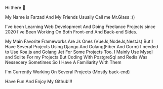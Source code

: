  Hi there 👋

My Name is Farzad And My Friends Usually Call me Mr.Glass :))



 I've been Learning Web Development And Doing Freelance Projects since 2020
I've Been Working On Both Front-end And Back-end Sides.

My Main Favorite Frameworks Are Js Ones (VueJs,NodeJs,NestJs) But I Have Several Projects Using Django And Golang(Fiber And Gorm)
I needed to Use Koa.js and Golang Jet For Some Projects Too. 
I Mainly Use Mysql and Sqlite For my Projects But Coding With PostgreSql and Redis Was Nessecery Sometimes So I Have A Familiarity With Them

I'm Currently Working On Several Projects (Mostly back-end)


Have Fun And Enjoy My Github!!!
